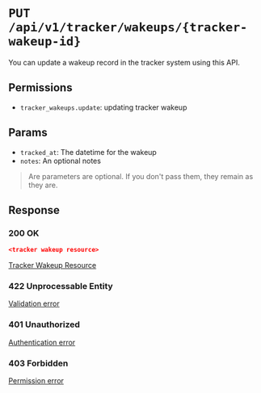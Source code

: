 # `PUT /api/v1/tracker/wakeups/{tracker-wakeup-id}`
You can update a wakeup record in the tracker system using this API.


## Permissions

- `tracker_wakeups.update`: updating tracker wakeup

## Params

- `tracked_at`: The datetime for the wakeup
- `notes`: An optional notes

> Are parameters are optional. If you don't pass them, they remain as they are.

## Response

### 200 OK
```json
<tracker wakeup resource>
```

[Tracker Wakeup Resource](tracker_wakeup_resource.md)

### 422 Unprocessable Entity
[Validation error](../../_globals/validation-errors.md)

### 401 Unauthorized
[Authentication error](../../_globals/authentication-errors.md)

### 403 Forbidden
[Permission error](../../_globals/permission-errors.md)

